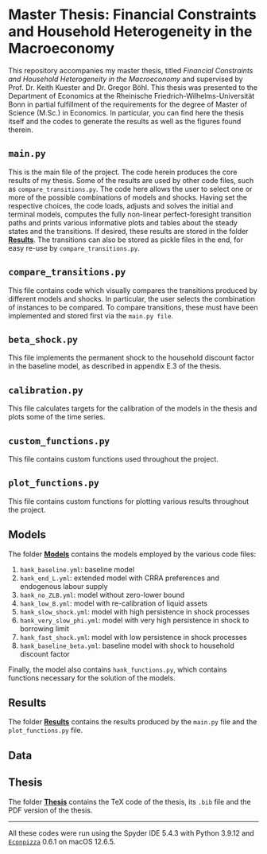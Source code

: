 # Master Thesis: Financial Constraints and Household Heterogeneity in the Macroeconomy

This repository accompanies my master thesis, titled *Financial Constraints and Household Heterogeneity in the Macroeconomy* and supervised by Prof. Dr. Keith Kuester and Dr. Gregor Böhl. This thesis was presented to the Department of Economics at the Rheinische Friedrich-Wilhelms-Universität Bonn in partial fulfillment of the requirements for the degree of Master of Science (M.Sc.) in Economics. In particular, you can find here the thesis itself and the codes to generate the results as well as the figures found therein.

## `main.py`

This is the main file of the project. The code herein produces the core results of my thesis. Some of the results are used by other code files, such as `compare_transitions.py`. The code here allows the user to select one or more of the possible combinations of models and shocks. Having set the respective choices, the code loads, adjusts and solves the initial and terminal models, computes the fully non-linear perfect-foresight transition paths and prints various informative plots and tables about the steady states and the transitions. If desired, these results are stored in the folder [**Results**](https://github.com/andkound98/master-thesis/tree/main/Results). The transitions can also be stored as pickle files in the end, for easy re-use by `compare_transitions.py`.

## `compare_transitions.py`

This file contains code which visually compares the transitions produced by different models and shocks. In particular, the user selects the combination of instances to be compared. To compare transitions, these must have been implemented and stored first via the `main.py file`.

## `beta_shock.py`

This file implements the permanent shock to the household discount factor in the baseline model, as described in appendix E.3 of the thesis.

## `calibration.py`

This file calculates targets for the calibration of the models in the thesis and plots some of the time series. 

## `custom_functions.py`

This file contains custom functions used throughout the project.

## `plot_functions.py`

This file contains custom functions for plotting various results throughout the project.

## Models 

The folder [**Models**](https://github.com/andkound98/master-thesis/tree/main/Models) contains the models employed by the various code files:
1. `hank_baseline.yml`: baseline model
2. `hank_end_L.yml`: extended model with CRRA preferences and endogenous labour supply
3. `hank_no_ZLB.yml`: model without zero-lower bound
4. `hank_low_B.yml`: model with re-calibration of liquid assets
5. `hank_slow_shock.yml`: model with high persistence in shock processes
6. `hank_very_slow_phi.yml`: model with very high persistence in shock to borrowing limit
7. `hank_fast_shock.yml`: model with low persistence in shock processes
8. `hank_baseline_beta.yml`: baseline model with shock to household discount factor

Finally, the model also contains `hank_functions.py`, which contains functions necessary for the solution of the models. 

## Results

The folder [**Results**](https://github.com/andkound98/master-thesis/tree/main/Results) contains the results produced by the `main.py` file and the `plot_functions.py` file.

## Data

## Thesis 

The folder [**Thesis**](https://github.com/andkound98/master-thesis/tree/main/Thesis) contains the TeX code of the thesis, its `.bib` file and the PDF version of the thesis.

---
All these codes were run using the Spyder IDE 5.4.3 with Python 3.9.12 and [`Econpizza`](https://github.com/gboehl/econpizza/tree/master) 0.6.1 on macOS 12.6.5.
